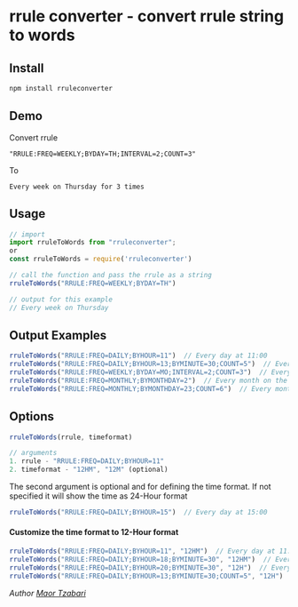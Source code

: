 rrule converter - convert rrule string to words
=====================================

## Install

```sh
npm install rruleconverter
```

## Demo

Convert rrule
```
"RRULE:FREQ=WEEKLY;BYDAY=TH;INTERVAL=2;COUNT=3"
```
To
```
Every week on Thursday for 3 times
```

## Usage

```js
// import
import rruleToWords from "rruleconverter";
or
const rruleToWords = require('rruleconverter')

// call the function and pass the rrule as a string
rruleToWords("RRULE:FREQ=WEEKLY;BYDAY=TH")

// output for this example
// Every week on Thursday

```


## Output Examples

```js
rruleToWords("RRULE:FREQ=DAILY;BYHOUR=11")  // Every day at 11:00
rruleToWords("RRULE:FREQ=DAILY;BYHOUR=13;BYMINUTE=30;COUNT=5")  // Every day at 13:30 for 5 times
rruleToWords("RRULE:FREQ=WEEKLY;BYDAY=MO;INTERVAL=2;COUNT=3")  // Every 2 weeks on Monday for 3 times
rruleToWords("RRULE:FREQ=MONTHLY;BYMONTHDAY=2")  // Every month on the 2nd
rruleToWords("RRULE:FREQ=MONTHLY;BYMONTHDAY=23;COUNT=6")  // Every month on 23rd for 6 times
```

## Options

```js
rruleToWords(rrule, timeformat)

// arguments
1. rrule - "RRULE:FREQ=DAILY;BYHOUR=11"
2. timeformat - "12HM", "12M" (optional)
```

The second argument is optional and for defining the time format.
If not specified it will show the time as 24-Hour format

```js
rruleToWords("RRULE:FREQ=DAILY;BYHOUR=15")  // Every day at 15:00
```
#### Customize the time format to 12-Hour format


```js
rruleToWords("RRULE:FREQ=DAILY;BYHOUR=11", "12HM")  // Every day at 11:00 AM
rruleToWords("RRULE:FREQ=DAILY;BYHOUR=18;BYMINUTE=30", "12HM")  // Every day at 6:30 PM
rruleToWords("RRULE:FREQ=DAILY;BYHOUR=20;BYMINUTE=30", "12H")  // Every day at 8PM
rruleToWords("RRULE:FREQ=DAILY;BYHOUR=13;BYMINUTE=30;COUNT=5", "12H")  // Every day at 1PM for 5 times
```



*Author [Maor Tzabari](https://oritzio.com/)*

